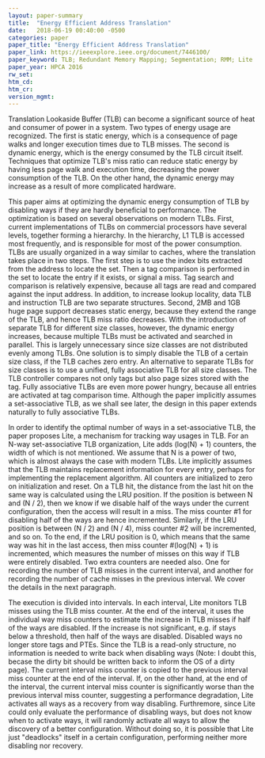 ```yaml
---
layout: paper-summary
title:  "Energy Efficient Address Translation"
date:   2018-06-19 00:40:00 -0500
categories: paper
paper_title: "Energy Efficient Address Translation"
paper_link: https://ieeexplore.ieee.org/document/7446100/
paper_keyword: TLB; Redundant Memory Mapping; Segmentation; RMM; Lite
paper_year: HPCA 2016
rw_set: 
htm_cd: 
htm_cr: 
version_mgmt: 
---
```


Translation Lookaside Buffer (TLB) can become a significant source of heat and consumer of power in a 
system. Two types of energy usage are recognized. The first is static energy, which is a consequence of 
page walks and longer execution times due to TLB misses. The second is dynamic energy, which is the energy
consumed by the TLB circuit itself. Techniques that optimize TLB's miss ratio can reduce static energy by
having less page walk and execution time, decreasing the power consumption of the TLB. On the other hand, 
the dynamic energy may increase as a result of more complicated hardware.

This paper aims at optimizing the dynamic energy consumption of TLB by disabling ways if they are hardly
beneficial to performance. The optimization is based on several observations on modern TLBs. First, current
implementations of TLBs on commercial processors have several levels, together forming a hierarchy. In the 
hierarchy, L1 TLB is accessed most frequently, and is responsible for most of the power consumption. TLBs are 
usually organized in a way similar to caches, where the translation takes place in two steps. The first step
is to use the index bits extracted from the address to locate the set. Then a tag comparison is performed in the 
set to locate the entry if it exists, or signal a miss. Tag search and comparison is relatively expensive,
because all tags are read and compared against the input address. In addition, to increase lookup locality,
data TLB and instruction TLB are two separate structures. Second, 2MB and 1GB huge page support decreases 
static energy, because they extend the range of the TLB, and hence TLB miss ratio decreases. With the 
introduction of separate TLB for different size classes, however, the dynamic energy increases, because multiple
TLBs must be activated and searched in parallel. This is largely unnecessary since size classes are not distributed
evenly among TLBs. One solution is to simply disable the TLB of a certain size class, if the TLB caches zero entry.
An alternative to separate TLBs for size classes is to use a unified, fully associative TLB for all size classes.
The TLB controller compares not only tags but also page sizes stored with the tag. Fully associative TLBs are 
even more power hungry, because all entries are activated at tag comparison time. Although the paper implicitly
assumes a set-associative TLB, as we shall see later, the design in this paper extends naturally to fully associative 
TLBs.

In order to identify the optimal number of ways in a set-associative TLB, the paper proposes Lite, a mechanism 
for tracking way usages in TLB. For an N-way set-associative TLB organization, Lite adds (log(N) + 1) counters,
the width of which is not mentioned. We assume that N is a power of two, which is almost always the case with
modern TLBs. Lite implicitly assumes that the TLB maintains replacement information for every entry, perhaps
for implementing the replacement algorithm. All counters are initialized to zero on initialization and reset. 
On a TLB hit, the distance from the last hit on the same way is calculated using the LRU position. If the position 
is between N and (N / 2), then we know if we disable half of the ways under the current configuration, then the 
access will result in a miss. The miss counter #1 for disabling half of the ways are hence incremented. Similarly,
if the LRU position is between (N / 2) and (N / 4), miss counter #2 will be incremented, and so on. To the end,
if the LRU position is 0, which means that the same way was hit in the last access, then miss counter #(log(N) + 1)
is incremented, which measures the number of misses on this way if TLB were entirely disabled. Two extra counters 
are needed also. One for recording the number of TLB misses in the current interval, and another for recording 
the number of cache misses in the previous interval. We cover the details in the next paragraph.

The execution is divided into intervals. In each interval, Lite monitors TLB misses using the TLB miss counter. 
At the end of the interval, it uses the individual way miss counters to estimate the increase in TLB misses if 
half of the ways are disabled. If the increase is not significant, e.g. if stays below a threshold, then half of 
the ways are disabled. Disabled ways no longer store tags and PTEs. Since the TLB is a read-only structure, no
information is needed to write back when disabling ways (Note: I doubt this, becase the dirty bit should be written 
back to inform the OS of a dirty page). The current interval miss counter is copied to the previous interval miss 
counter at the end of the interval. If, on the other hand, at the end of the interval, the current interval miss 
counter is significantly worse than the previous interval miss counter, suggesting a performance degradation, Lite
activates all ways as a recovery from way disabling. Furthremore, since Lite could only evaluate the performance 
of disabling ways, but does not know when to activate ways, it will randomly activate all ways to allow the 
discovery of a better configuration. Without doing so, it is possible that Lite just "deadlocks" itself in a certain
configuration, performing neither more disabling nor recovery.